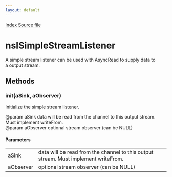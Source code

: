 ```yaml
---
layout: default
---
```

<div id='links'><a href="../index.html">Index</a>
<a href="http://dxr.mozilla.org/mozilla-central/source/netwerk/base/public/nsISimpleStreamListener.idl">Source file</a>
</div>

# nsISimpleStreamListener #
  
A simple stream listener can be used with AsyncRead to supply data to  
a output stream.  
  

## Methods ##

### init(aSink, aObserver) ###
  
Initialize the simple stream listener.  
  
@param aSink data will be read from the channel to this output stream.  
             Must implement writeFrom.  
@param aObserver optional stream observer (can be NULL)  
  

#### Parameters ####

<table>

<tr>
<td>aSink</td>
<td>data will be read from the channel to this output stream.  
             Must implement writeFrom.  
</td>
</tr>

<tr>
<td>aObserver</td>
<td>optional stream observer (can be NULL)  
</td>
</tr>

</table>
